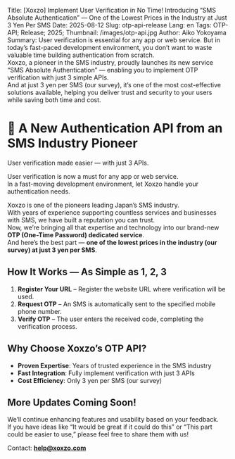 Title: [Xoxzo] Implement User Verification in No Time! Introducing “SMS Absolute Authentication” — One of the Lowest Prices in the Industry at Just 3 Yen Per SMS
Date: 2025-08-12
Slug: otp-api-release
Lang: en
Tags: OTP-API; Release; 2025;
Thumbnail: /images/otp-api.jpg
Author: Aiko Yokoyama
Summary: User verification is essential for any app or web service.
But in today’s fast-paced development environment, you don’t want to waste valuable time building authentication from scratch.  
Xoxzo, a pioneer in the SMS industry, proudly launches its new service “SMS Absolute Authentication” — enabling you to implement OTP verification with just 3 simple APIs.  
And at just 3 yen per SMS (our survey), it’s one of the most cost-effective solutions available, helping you deliver trust and security to your users while saving both time and cost.

# 📢 A New Authentication API from an SMS Industry Pioneer
User verification made easier — with just 3 APIs.

User verification is now a must for any app or web service.  
In a fast-moving development environment, let Xoxzo handle your authentication needs.

Xoxzo is one of the pioneers leading Japan’s SMS industry.  
With years of experience supporting countless services and businesses with SMS, we have built a reputation you can trust.  
Now, we’re bringing all that expertise and technology into our brand-new **OTP (One-Time Password) dedicated service**.  
And here’s the best part — **one of the lowest prices in the industry (our survey) at just 3 yen per SMS**.

## How It Works — As Simple as 1, 2, 3
1. **Register Your URL** – Register the website URL where verification will be used.  
2. **Request OTP** – An SMS is automatically sent to the specified mobile phone number.  
3. **Verify OTP** – The user enters the received code, completing the verification process.  

## Why Choose Xoxzo’s OTP API?
- **Proven Expertise**: Years of trusted experience in the SMS industry  
- **Fast Integration**: Fully implement verification with just 3 APIs  
- **Cost Efficiency**: Only 3 yen per SMS (our survey)  

## More Updates Coming Soon!

We’ll continue enhancing features and usability based on your feedback.  
If you have ideas like “It would be great if it could do this” or “This part could be easier to use,” please feel free to share them with us!

Contact: **help@xoxzo.com**
